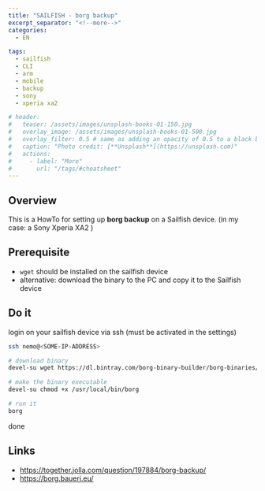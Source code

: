 ```yaml
---
title: "SAILFISH - borg backup"
excerpt_separator: "<!--more-->"
categories:
  - EN

tags:
  - sailfish
  - CLI
  - arm
  - mobile
  - backup
  - sony
  - xperia xa2

# header:
#   teaser: /assets/images/unsplash-books-01-150.jpg
#   overlay_image: /assets/images/unsplash-books-01-500.jpg
#   overlay_filter: 0.5 # same as adding an opacity of 0.5 to a black background
#   caption: "Photo credit: [**Unsplash**](https://unsplash.com)"
#   actions:
#     - label: "More"
#       url: "/tags/#cheatsheet"
---
```

## Overview
This is a HowTo for setting up **borg backup** on a Sailfish device. (in my case: a Sony Xperia XA2 )

## Prerequisite
* `wget` should be installed on the sailfish device
* alternative: download the binary to the PC and copy it to the Sailfish device

## Do it
login on your sailfish device via ssh (must be activated in the settings)
```bash
ssh nemo@<SOME-IP-ADDRESS>
```


```bash
# download binary
devel-su wget https://dl.bintray.com/borg-binary-builder/borg-binaries/borg-1.1.8-armv6 -O /usr/local/bin/borg

# make the binary executable
devel-su chmod +x /usr/local/bin/borg

# run it
borg
```

done


## Links
* https://together.jolla.com/question/197884/borg-backup/
* https://borg.bauerj.eu/
